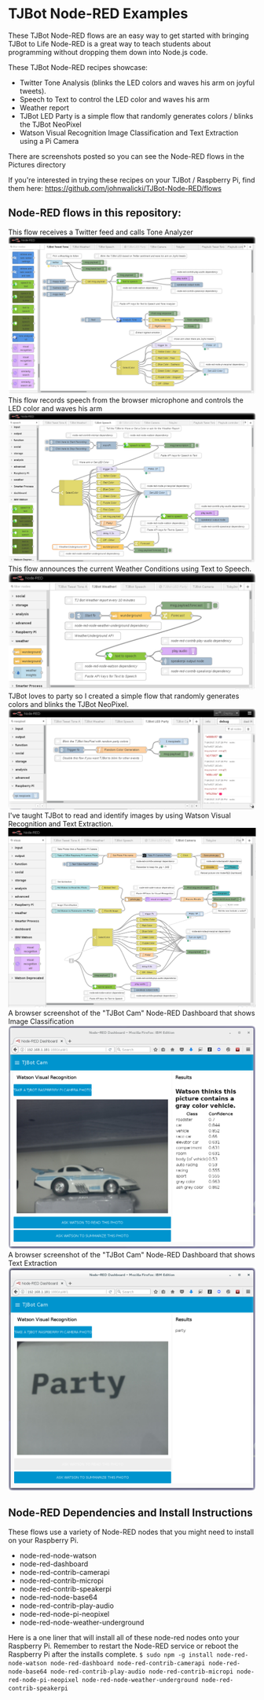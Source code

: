 # TJBot Node-RED Examples
These TJBot Node-RED flows are an easy way to get started with bringing TJBot to Life
Node-RED is a great way to teach students about programming without dropping them down into Node.js code.

These TJBot Node-RED recipes showcase:
* Twitter Tone Analysis (blinks the LED colors and waves his arm on joyful tweets).
* Speech to Text to control the LED color and waves his arm
* Weather report
* TJBot LED Party is a simple flow that randomly generates colors / blinks the TJBot NeoPixel
* Watson Visual Recognition Image Classification and Text Extraction using a Pi Camera 

There are screenshots posted so you can see the Node-RED flows in the Pictures directory

If you're interested in trying these recipes on your TJBot / Raspberry Pi, find them here:
https://github.com/johnwalicki/TJBot-Node-RED/flows

## Node-RED flows in this repository:
This flow receives a Twitter feed and calls Tone Analyzer
![TJBot Twitter Tone Analysis flow](/pictures/TJBotTweetToneAnalysisBlinkLEDWave.png?raw=true "TJBot Twitter Analyzer flow")
This flow records speech from the browser microphone and controls the LED color and waves his arm
![TJBot Speech to Text Control the LED color and Wave flow](/pictures/TJBotSetColorWaveviaSpeechCommand.png?raw=true "TJBot Speech to Text flow")
This flow announces the current Weather Conditions using Text to Speech.
![TJBot Announce the Weather conditions using Text to Speech flow](/pictures/TJBotWeatherForecastTTSAnnouncements.png?raw=true "TJBot Speech to Text flow")
TJBot loves to party so I created a simple flow that randomly generates colors and blinks the TJBot NeoPixel.
![TJBot LED Party flow](/pictures/TJBotLEDParty.png?raw=true "TJBot LED Party flow")
I've taught TJBot to read and identify images by using Watson Visual Recognition and Text Extraction.
![TJBot Visual Recognition Image Classification Text Extraction flow](/pictures/TJBot-CameraFlow.png?raw=true "TJBot Watson Vision flow")
A browser screenshot of the "TJBot Cam" Node-RED Dashboard that shows Image Classification
![TJBot Visual Recognition Image Classification Node-RED Dashboard](/pictures/TJBot-CameraResults-racecar.png?raw=true "TJBot Node-RED Dashboard Racecar")
A browser screenshot of the "TJBot Cam" Node-RED Dashboard that shows Text Extraction
![TJBot Visual Recognition Image Classification Node-RED Dashboard](/pictures/TJBot-CameraResults-Party.png?raw=true "TJBot Node-RED Dashboard Party Text Extraction")

## Node-RED Dependencies and Install Instructions
These flows use a variety of Node-RED nodes that you might need to install on your Raspberry Pi.
* node-red-node-watson
* node-red-dashboard
* node-red-contrib-camerapi
* node-red-contrib-micropi
* node-red-contrib-speakerpi
* node-red-node-base64
* node-red-contrib-play-audio
* node-red-node-pi-neopixel
* node-red-node-weather-underground

Here is a one liner that will install all of these node-red nodes onto your Raspberry Pi.  Remember to restart the Node-RED service or reboot the Raspberry Pi after the installs complete.
     `$ sudo npm -g install node-red-node-watson node-red-dashboard node-red-contrib-camerapi node-red-node-base64 node-red-contrib-play-audio node-red-contrib-micropi node-red-node-pi-neopixel node-red-node-weather-underground node-red-contrib-speakerpi`

